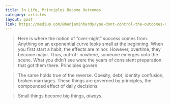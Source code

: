 ```yaml
---
title: In Life, Principles Become Outcomes
category: articles
layout: post
link: https://medium.com/@benjaminhardy/you-dont-control-the-outcomes-of-your-life-principles-do-a1ad5fcdae1c
---
```


> Here is where the notion of “over-night” success comes from. Anything on an
> exponential curve looks small at the beginning. When you first start a habit,
> the effects are minor. However, overtime, they become major. Thus, out-of-
> nowhere, someone emerges onto the scene. What you didn’t see were the years of
> consistent preparation that got them there. Principles govern.

> The same holds true of the reverse. Obesity, debt, identity confusion, broken
> marriages. These things are governed by principles, the compounded effect of
> daily decisions.

> Small things become big things, _always_.

